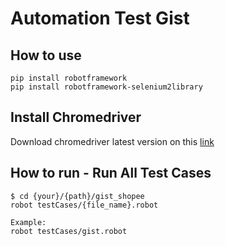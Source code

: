 # Automation Test Gist


## How to use
```
pip install robotframework
pip install robotframework-selenium2library
```

## Install Chromedriver
Download chromedriver latest version on this [link](https://chromedriver.chromium.org/)

## How to run - Run All Test Cases
```
$ cd {your}/{path}/gist_shopee
robot testCases/{file_name}.robot
```

```
Example:
robot testCases/gist.robot